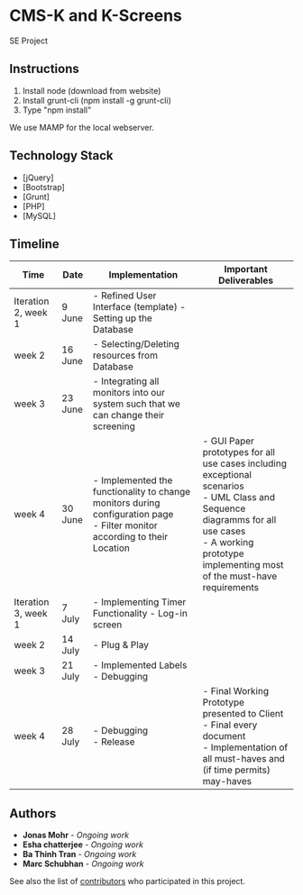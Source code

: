 # CMS-K and K-Screens

SE Project

## Instructions
1. Install node (download from website)
2. Install grunt-cli (npm install -g grunt-cli)
3. Type "npm install"

We use MAMP for the local webserver.

## Technology Stack

* [jQuery]
* [Bootstrap]
* [Grunt]
* [PHP]
* [MySQL]

## Timeline

| Time                	| Date    	| Implementation                                                                                                               	| Important Deliverables                                                                                                                                                                              	|
|---------------------	|---------	|------------------------------------------------------------------------------------------------------------------------------	|-----------------------------------------------------------------------------------------------------------------------------------------------------------------------------------------------------	|
| Iteration 2, week 1 	| 9 June  	| - Refined User Interface (template) - Setting up the Database                                                                	|                                                                                                                                                                                                     	|
| week 2              	| 16 June 	| - Selecting/Deleting resources from Database                                                                                 	|                                                                                                                                                                                                     	|
| week 3              	| 23 June 	| - Integrating all monitors into our system such that we can change their screening                                         	|                                                                                                                                                                                                     	|
| week 4              	| 30 June 	| - Implemented the functionality to change monitors during configuration page <br />- Filter monitor according to their Location 	| - GUI Paper prototypes for all use cases including exceptional scenarios <br />- UML Class and Sequence diagramms for all use cases <br />- A working prototype implementing most of the must-have requirements 	|
| Iteration 3, week 1 	| 7 July  	| - Implementing Timer Functionality - Log-in screen                                                                           	|                                                                                                                                                                                                     	|
| week 2              	| 14 July 	| - Plug & Play                                                                                                                	|                                                                                                                                                                                                     	|
| week 3              	| 21 July 	| - Implemented Labels <br />- Debugging                                                                                             	|                                                                                                                                                                                                     	|
| week 4              	| 28 July 	| - Debugging <br />- Release                                                                                                        	| - Final Working Prototype presented to Client <br />- Final every document <br />- Implementation of all must-haves and (if time permits) may-haves                                                             	|

## Authors

* **Jonas Mohr** - *Ongoing work*
* **Esha chatterjee** - *Ongoing work*
* **Ba Thinh Tran** - *Ongoing work*
* **Marc Schubhan** - *Ongoing work*

See also the list of 
[contributors](https://repos.se.cispa.saarland/ezekiel_soremekun/projectp002-multimedia-infostream-kiosksystem/settings/members) 
who participated in this project.
